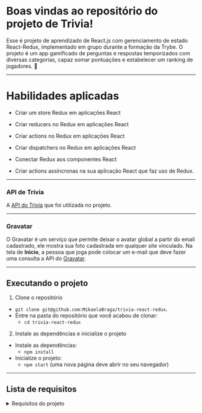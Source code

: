 
# Boas vindas ao repositório do projeto de Trivia!

Esse é projeto de aprendizado de React.js com gerenciamento de estado React-Redux, implementado em grupo durante a formação da Trybe. O projeto é um app gamificado de perguntas e respostas temporizados com diversas categorias, capaz somar pontuações e estabelecer um ranking de jogadores. 🚀

---

# Habilidades aplicadas

  - Criar um store Redux em aplicações React

  - Criar reducers no Redux em aplicações React

  - Criar actions no Redux em aplicações React

  - Criar dispatchers no Redux em aplicações React

  - Conectar Redux aos componentes React

  - Criar actions assíncronas na sua aplicação React que faz uso de Redux.

---

### API de Trivia

A [API do Trivia](https://opentdb.com/api_config.php) que foi utilizada no projeto.

---
### Gravatar

O Gravatar é um serviço que permite deixar o avatar global a partir do email cadastrado, ele mostra sua foto cadastrada em qualquer site vinculado. Na tela de **Inicio**, a pessoa que joga pode colocar um e-mail que deve fazer uma consulta a API do [Gravatar](https://br.gravatar.com/site/implement/images/).

---
## Executando o projeto

1. Clone o repositório
  * `git clone git@github.com:MikaelaBraga/trivia-react-redux`.
  * Entre na pasta do repositório que você acabou de clonar:
    * `cd trivia-react-redux`

2. Instale as dependências e inicialize o projeto
  * Instale as dependências:
    * `npm install`
  * Inicialize o projeto:
    * `npm start` (uma nova página deve abrir no seu navegador)
---
## Lista de requisitos
<details>
<summary>Requisitos do projeto</summary>
### Tela de início/login

#### 1. Crie a tela de login, onde a pessoa que joga deve preencher as informações para iniciar um jogo

  **PRIORIDADE 0** - Criar a tela de login contendo as informações de nome e email, onde a pessoa que joga deve conseguir escrever seu nome e email nos inputs e o botão de jogar deve estar desabilitado caso não tenha alguma dessas informações.
  
Recomendamos que o Redux e o Router sejam configurados nesse requisito, para que os demais possam ser feitos paralelamente!

:warning: **Lembre-se das observações técnicas descritas acima para configurar a `store` do `Redux`.**

  **Observações técnicas**

  * A pessoa que joga deve conseguir escrever seu nome no input de texto
  * A pessoa que joga deve conseguir escrever seu email no input de email
  * O botão "Jogar" deve ser desabilitado caso email e/ou nome não estejam preenchidos
  * O campo de texto para o nome deve possuir o atributo `data-testid` com o valor `input-player-name`
  * O campo de texto para o email deve possuir o atributo `data-testid` com o valor `input-gravatar-email`
  * O botão "Jogar" que leva a pessoa ao jogo deve possuir o atributo `data-testid` com o valor `btn-play`

  **O que será avaliado**

  * Escreve o nome da pessoa jogadora
  * Escreve o email da pessoa jogadora
  * Botão Jogar desabilitado quando pessoa jogadora não preencher nenhum campo
  * Botão Jogar desabilitado quando pessoa jogadora escrever apenas o nome
  * Botão Jogar desabilitado quando pessoa jogadora escrever apenas o email
  * Botão Jogar habilitado quando pessoa jogadora preencher os campos de nome e email

#### 2. Crie o botão de iniciar o jogo

  **PRIORIDADE 1** - O botão "Jogar" deve fazer requisição para a API para obter o token e redirecionar a pessoa para tela de jogo

  **Observações técnicas**

  * Após clicar no botão "Jogar", a pessoa deve ser redirecionada para a tela do jogo
  * Ao clicar no botão "Jogar", um requisição para a API do Trivia deve ser feita para obter o _token_ de jogador
  * O _token_ deve ser armazenado na aplicação e enviado em todas as requisições seguintes.
  * Salve no `LocalStorage` o _token_ recebido utilizando a chave `token`

  **O que será avaliado**

  * Inicia jogo salvando um token de jogador

#### 3. Crie um botão que leva a pessoa para tela de configuração

  **PRIORIDADE 1** - A tela inicial deve conter um botão que leve para a configuração do jogo

  **Observações técnicas**

  * O botão que leva a pessoa a tela de configurações deve possuir o atributo `data-testid` com o valor `btn-settings`
  * A tela de configurações deve possuir um título com o atributo `data-testid` contendo o valor `settings-title`

  **O que será avaliado**

  * O botão deve existir na página
  * A tela de configurações deve possuir um título

### Tela de jogo

#### 4. Crie um _header_ que deve conter as informações da pessoa jogadora

  **PRIORIDADE 1** - O header deve conter as informações sobre a pessoa jogadora, como a imagem do Gravatar, o nome e o placar

  **Observações técnicas**

  * A imagem do perfil vinda do Gravatar em um elemento que deve possuir o atributo `data-testid` com o valor `header-profile-picture`
  * O nome da pessoa em um elemento que deve possuir o atributo `data-testid` com o valor `header-player-name`
  * O placar zerado em um elemento que deve possuir o atributo `data-testid` com o valor `header-score`

  **O que será avaliado**

  * A imagem do Gravatar está presente no header
  * O nome da pessoa está presente no header
  * O placar zerado está presente no header

#### 5. Crie a página de jogo que deve conter as informações relacionadas à pergunta

  **PRIORIDADE 1** - Deve ser feita a requisição para a API para popular o jogo com as perguntas, categoria e alternativas

  **Observações técnicas**

  * A pergunta e suas alternativas de resposta devem ser recebidas da API do Trivia
  * A categoria da pergunta (campo _category_) deve ser exibida em um elemento com o atributo `data-testid` com o valor `question-category` para a pessoa que está jogando
  * O texto da pergunta (campo _question_) deve ser exibido em um elemento com o atributo `data-testid` com o valor `question-text` para a pessoa que está jogando
  * O texto com as alternativas devem ser exibidos seguindo as regras abaixo:
    * O elemento com a alternativa correta deve possuir o atributo `data-testid` com o valor `correct-answer`
    * Os elementos com as alternativas incorretas devem possuir o atributo `data-testid` com o valor `wrong-answer-${index}`, com `${index}` iniciando com o valor `0`
    * As alternativas devem ser exibidas em ordem aleatória
    * Dica: utilize botões (`<button/>`) para as alternativas
  
  **O que será avaliado**

  * A categoria da pergunta está presente
  * O texto da pergunta está presente
  * As alternativas devem estar presentes

#### 6. Desenvolva o jogo onde só deve ser possível escolher uma resposta correta por pergunta

  **PRIORIDADE 2** - A pergunta deve ter apenas uma alternativa correta

  **Observações técnicas**

  * Apenas uma alternativa deve ser a correta

  **O que será avaliado**

  * A quantidade de respostas corretas deve ser 1

#### 7. Desenvolva o estilo que, ao clicar em uma resposta, a correta deve ficar verde e as incorretas, vermelhas

  **PRIORIDADE 2** - Ao responder a pergunta, se a alternativa for correta, deve ficar verde, caso contrário, vermelha

  **Observações técnicas**

  * Utilize a propriedade css `border` com o valor `3px solid rgb(6, 240, 15)` para a alternativa correta.
  * Utilize a propriedade css `border` com o valor `3px solid rgb(255, 0, 0)` para as alternativas incorretas.

  **O que será avaliado**

  * Verifica cor da alternativa correta quando acerta a questão
  * Verifica a cor das alternativas incorretas quando acerta a questão
  * Verifica cor da alternativa correta quando erra a questão
  * Verifica a cor das alternativas incorretas quando erra a questão

#### 8. Desenvolva um timer onde a pessoa que joga tem 30 segundos para responder

  **PRIORIDADE 3** - A página deve conter um timer que com o tempo máximo de 30 segundos para responder, caso ultrapasse o tempo, a pergunta é considerada errada

  **Observações técnicas**

  * Caso a pergunta não seja respondida a tempo, a resposta é considerada como errada
  * Respostas incorretas não somam pontos ao placar
  * Um temporizador deve aparecer na tela da pessoa, começando de 30 segundos e indo de forma decrescente até zero
  * Após o tempo se esgotar, todos os botões das alternativas devem ser desabilitados

  Dica: Lembre-se do setTimeout e do setInterval

  **O que será avaliado**

  * Aguarda 5 segundos e responde a alternativa correta
  * Aguarda mais de 30 segundos para responder

#### 9. Crie o placar com as seguintes características:

  **PRIORIDADE 3** - Ao clicar na resposta correta, pontos devem ser somados no placar da pessoa que está jogando

  **Observações técnicas**

  * Você deve salvar a pontuação **atual** no `localStorage`
  * Leia a seção [Observações técnicas](#observações-técnicas) para mais detalhes
  * Respostas erradas não devem somar ao placar
  * A fórmula para cálculo dos pontos por pergunta é: `10 + (timer * dificuldade)`, onde timer é o tempo restante no contador de tempo e dificuldade é `hard: 3, medium: 2, easy: 1`, dependendo da pergunta. Exemplo: Se no momento da resposta correta o timer estiver contando 17 segundos, e a dificuldade da pergunta é 2 (média), a pontuação deve ser: `10 + (17 * 2) = 44`

   **O que será avaliado**

   * Soma pontos ao acertar uma questão
   * Não soma pontos ao errar uma questão

#### 10. Crie um botão de "próxima" que apareça após a resposta ser dada

  **PRIORIDADE 3** - Deve aparecer um botão de "Próxima" (pergunta) após a resposta ser dada

  **Observações técnicas**

  * O botão "Próxima" deve possuir o atributo `data-testid` com o valor `btn-next`
  * Ao clicar nesse botão, a próxima pergunta deve aparecer na tela

  **O que será avaliado**

  * O botão de próxima pergunta não deve ser visível o início do jogo
  * Botão de próxima pergunta é visível quando a pergunta é respondida corretamente
  * Botão de próxima pergunta é visível quando a pergunta é respondida incorretamente

#### 11. Desenvolva o jogo de forma que a pessoa que joga deve responder 5 perguntas no total

  **PRIORIDADE 2** - O jogo deve ser composto por 5 perguntas, onde, a cada nova pergunta, o timer é reiniciado e após respondê-las, a pessoa que joga deve ser redirecionada para a tela de feedback

  **Observações técnicas**

  * A cada nova pergunta o temporizador deve ser reiniciado para 30 segundos
  * Após a quinta pergunta, o botão "Próxima" deve redirecionar a pessoa para a tela de _Feedback_
  * Para perguntas com type:"boolean", mostrar somente 2 campos (um para cada resposta possível)
  * Para perguntas com type:"multiple", mostrar a quantidade necessária de campos (um para cada resposta possível)
  * O elemento da mensagem de _feedback_ deve possuir o atributo `data-testid` com o valor `feedback-text`

  **O que será avaliado**

  * Acerta todas as perguntas
  * Erra todas as perguntas
  * Redireciona para a tela de _feedback_ após a quinta pergunta

### Tela de feedback

#### 12. Desenvolva o header de _feedback_ que deve conter as informações da pessoa jogadora

  **PRIORIDADE 0** - A tela de feedback deve conter as informações da pessoa que joga, incluindo o placar com o valor referente ao desempenho no jogo

  **Observações técnicas**

  * A imagem do perfil vinda do Gravatar em um elemento que deve possuir o atributo `data-testid` com o valor `header-profile-picture`
  * O nome da pessoa em um elemento que deve possuir o atributo `data-testid` com o valor `header-player-name`
  * O placar com o valor **atual** em um elemento que deve possuir o atributo `data-testid` com o valor `header-score`

  **O que será avaliado**

  * A imagem do Gravatar está presente no header
  * O nome da pessoa está presente no header
  * O placar com o valor atual está presente no header

#### 13. Crie a mensagem de _feedback_ para ser exibida a pessoa usuária

  **PRIORIDADE 1** - A tela de feedback deve exibir uma mensagem relacionada ao desempenho da pessoa que jogou

  **Observações técnicas**

  * A mensagem deve ser "Podia ser melhor..." caso a pessoa acerte menos de 3 perguntas
  * A mensagem deve ser "Mandou bem!" caso a pessoa acerte 3 perguntas ou mais
  * O elemento da mensagem de _feedback_ deve possuir o atributo `data-testid` com o valor `feedback-text`

  **O que será avaliado**

  * Acertou menos de 3 perguntas
  * Acertou 3 perguntas
  * Acertou mais de 3 perguntas

#### 14. Exiba as informações relacionadas aos resultados obtidos para a pessoa usuária

  **PRIORIDADE 1** - A tela de feedback deve exibir informações sobre o desempenho da pessoa, como o placar final e o número de perguntas que acertou

  * O placar final deve ser mostrado em um elemento com o atributo `data-testid` com o valor `feedback-total-score`
  * O número de perguntas que a pessoa acertou deve ser exibido em um elemento com o atributo `data-testid` com o valor `feedback-total-question`

  **O que será avaliado**
  * Não acertou nenhuma pergunta
  * Acertou 2 perguntas
  * Acertou 4 perguntas

#### 15. Crie a opção para a pessoa jogadora poder jogar novamente

  **PRIORIDADE 3** - A pessoa terá a opção "Jogar novamente", que ao ser clicada, levará para a tela de inicial

  * Ao clicar no botão "Jogar novamente", a pessoa deve ser redirecionada para a tela de início (login)
  * O botão para jogar novamente deve possuir o atributo `data-testid` com o valor `btn-play-again`

  **O que será avaliado**

  * A pessoa deve ser redirecionada para tela inicial

#### 16. Crie a opção para a pessoa jogadora poder visualizar a tela de _ranking_

  **PRIORIDADE 3** - Deve existir um botão que redirecione a pessoa para a tela de ranking

  **Observações técnicas**

  * Ao clicar no botão "Ver Ranking", a pessoa deve ser redirecionada para a tela de _ranking_
  * O botão para ir para a tela de _ranking_ deve possuir o atributo `data-testid` com o valor `btn-ranking`
  * A tela de _ranking_ deve possuir um título com o atributo `data-testid` contendo o valor `ranking-title`

  **O que será avaliado**

  * A pessoa deve ser redirecionada para tela de ranking

### Tela de ranking

#### 17. Crie a tela de _ranking_

  **PRIORIDADE 2** - A tela de ranking deve possuir uma lista com a imagem, nome e pontuação das pessoas que jogaram e deve ficar armazenado no localStorage

  **Observações técnicas**

  * Deve-se mostrar uma lista com a imagem de perfil vinda do Gravatar, nome e pontuação das pessoas que jogaram em ordem decrescente (da maior pontuação para a menor)
  * Os elementos com os nomes das pessoas que jogaram devem possuir o atributo `data-testid` com o valor `player-name-${index}`, onde `${index}` é iniciado em zero
  * Os elementos com as pontuações das pessoas que jogaram devem possuir o atributo `data-testid` com o valor `player-score-${index}`, onde `${index}` é iniciado em zero
  * O ranking deve ser armazenado no navegador através do `localStorage`.
  * Leia a seção [Observações técnicas](#observações-técnicas) para mais detalhes

  **O que será avaliado**

  * Deve existir uma pessoa no _ranking_
  * Devem existir duas pessoas no _ranking_
  * O _ranking_ deve ser ordenado pela pontuação

#### 18. Crie um botão para ir ao início

  **PRIORIDADE 3** - O botão deve redirecionar a pessoa para a tela de inicial (login)

  **Observações técnicas**

  * Esse botão deve possuir o atributo `data-testid` com o valor `btn-go-home`
  * Esse botão deve enviar a pessoa para o início (tela de preenchimento dos dados)

  **O que será avaliado**

  * Volta para a tela inicial

### Extra: Tela de configurações

##### 19. Ao mudar o valor do dropdown categoria, apenas perguntas da categoria selecionada devem aparecer para a pessoa que está jogando. Essa configuração será identificada pela chave category no retorno da API;

##### 20. Ao mudar o valor do dropdown dificuldade, apenas perguntas da dificuldade selecionada devem aparecer para a pessoa que está jogando. Essa configuração será identificada pela chave difficulty no retorno da API;

##### 21. Ao mudar o valor do dropdown tipo, apenas perguntas do tipo selecionado devem aparecer para a pessoa que está jogando. Essa configuração será identificada pela chave type no retorno da API.

***Obs: A maneira como a API deve ser estruturada segue o seguinte modelo: https://opentdb.com/api_config.php***
</details>
